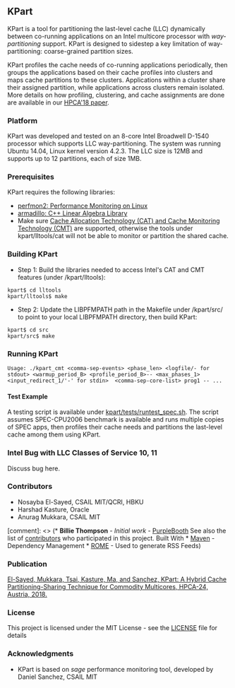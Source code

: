 ## KPart
KPart is a tool for partitioning the last-level cache (LLC) dynamically between co-running applications on an Intel multicore processor with <i>way-partitioning</i> support. KPart is designed to sidestep a key limitation of way-partitioning: coarse-grained partition sizes. 

KPart profiles the cache needs of co-running applications periodically, then groups the applications based on their cache profiles into clusters and maps cache partitions to these clusters. Applications within a cluster share their assigned partition, while applications across clusters remain isolated. More details on how profiling, clustering, and cache assignments are done are available in our [HPCA'18 paper](http://people.csail.mit.edu/sanchez/papers/2018.kpart.hpca.pdf).

### Platform
KPart was developed and tested on an 8-core Intel Broadwell D-1540 processor which supports LLC way-partitioning. The system was running Ubuntu 14.04, Linux kernel version 4.2.3. The LLC size is 12MB and supports up to 12 partitions, each of size 1MB. 


### Prerequisites
KPart requires the following libraries:
* [perfmon2: Performance Monitoring on Linux](http://perfmon2.sourceforge.net/)
* [armadillo: C++ Linear Algebra Library](http://arma.sourceforge.net/)
* Make sure [Cache Allocation Technology (CAT) and Cache Monitoring Technology (CMT)](https://www.intel.com/content/www/us/en/communications/cache-monitoring-cache-allocation-technologies.html) are supported, otherwise the tools under kpart/lltools/cat will not be able to monitor or partition the shared cache. 

### Building KPart

* Step 1: Build the libraries needed to access Intel's CAT and CMT features (under /kpart/lltools):
```
kpart$ cd lltools 
kpart/lltools$ make 
```

* Step 2: Update the LIBPFMPATH path in the Makefile under /kpart/src/ to point to your local LIBPFMPATH directory, then build KPart: 
```
kpart$ cd src 
kpart/src$ make 
```

### Running KPart 
```
Usage: ./kpart_cmt <comma-sep-events> <phase_len> <logfile/- for stdout> <warmup_period_B> <profile_period_B>-- <max_phases_1> <input_redirect_1/'-' for stdin>  <comma-sep-core-list> prog1 -- ...
```

#### Test Example
A testing script is available under [kpart/tests/runtest_spec.sh](tests/runtest_spec.sh). 
The script assumes SPEC-CPU2006 benchmark is available and runs multiple copies of SPEC apps, then profiles their cache needs and partitions the last-level cache among them using KPart. 

### Intel Bug with LLC Classes of Service 10, 11 
Discuss bug here. 

### Contributors  
* Nosayba El-Sayed, CSAIL MIT/QCRI, HBKU
* Harshad Kasture, Oracle 
* Anurag Mukkara, CSAIL MIT 

[comment]: <> (* **Billie Thompson** - *Initial work* - [PurpleBooth](https://github.com/PurpleBooth) See also the list of [contributors](https://github.com/your/project/contributors) who participated in this project. Built With * [Maven](https://maven.apache.org/) - Dependency Management * [ROME](https://rometools.github.io/rome/) - Used to generate RSS Feeds)

### Publication 
[El-Sayed, Mukkara, Tsai, Kasture, Ma, and Sanchez, KPart: A Hybrid Cache Partitioning-Sharing Technique for Commodity Multicores, HPCA-24, Austria, 2018.](http://people.csail.mit.edu/sanchez/papers/2018.kpart.hpca.pdf)

### License
This project is licensed under the MIT License - see the [LICENSE](LICENSE) file for details

### Acknowledgments
* KPart is based on <i>sage</i> performance monitoring tool, developed by Daniel Sanchez, CSAIL MIT 
